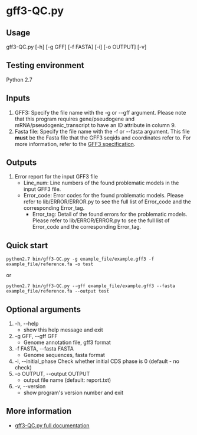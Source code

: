 # gff3-QC.py

## Usage 

gff3-QC.py [-h] [-g GFF] [-f FASTA] [-i] [-o OUTPUT] [-v]

## Testing environment

Python 2.7

## Inputs
1. GFF3: Specify the file name with the -g or --gff argument. Please note that this program requires gene/pseudogene and mRNA/pseudogenic_transcript to have an ID attribute in column 9.
2. Fasta file: Specify the file name with the -f or --fasta argument. This file **must** be the Fasta file that the GFF3 seqids and coordinates refer to. For more information, refer to the [GFF3 specification](https://github.com/The-Sequence-Ontology/Specifications/blob/master/gff3.md).

## Outputs
1. Error report for the input GFF3 file
    * Line_num: Line numbers of the found problematic models in the input GFF3 file.
    * Error_code: Error codes for the found problematic models. Please refer to lib/ERROR/ERROR.py to see the full list of Error_code and the corresponding Error_tag.
        * Error_tag: Detail of the found errors for the problematic models. Please refer to lib/ERROR/ERROR.py to see the full list of Error_code and the corresponding Error_tag.

## Quick start
`python2.7 bin/gff3-QC.py -g example_file/example.gff3 -f example_file/reference.fa -o test`

or

`python2.7 bin/gff3-QC.py --gff example_file/example.gff3 --fasta example_file/reference.fa --output test`

## Optional arguments

1.  -h, --help            
    - show this help message and exit
2.  -g GFF, --gff GFF     
    - Genome annotation file, gff3 format
3.  -f FASTA, --fasta FASTA
    - Genome sequences, fasta format
4. -i, --initial_phase   Check whether initial CDS phase is 0 (default - no check)
5.  -o OUTPUT, --output OUTPUT
    - output file name (default: report.txt)
6.  -v, --version         
    - show program's version number and exit

## More information
- [gff3-QC.py full documentation](https://github.com/NAL-i5K/GFF3toolkit/wiki/Detection-of-GFF3-format-errors)
